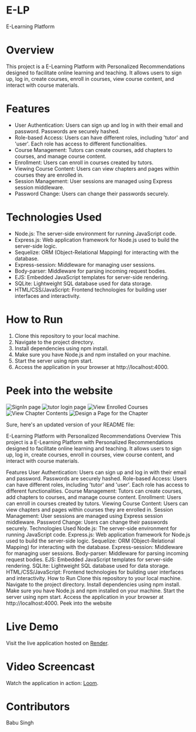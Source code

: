 # E-LP
E-Learning Platform

# Overview
This project is a E-Learning Platform with Personalized Recommendations designed to facilitate online learning and teaching. It allows users to sign up, log in, create courses, enroll in courses, view course content, and interact with course materials.

# Features
- User Authentication: Users can sign up and log in with their email and password. Passwords are securely hashed.
- Role-based Access: Users can have different roles, including 'tutor' and 'user'. Each role has access to different functionalities.
- Course Management: Tutors can create courses, add chapters to courses, and manage course content.
- Enrollment: Users can enroll in courses created by tutors.
- Viewing Course Content: Users can view chapters and pages within courses they are enrolled in.
- Session Management: User sessions are managed using Express session middleware.
- Password Change: Users can change their passwords securely.

# Technologies Used
- Node.js: The server-side environment for running JavaScript code.
- Express.js: Web application framework for Node.js used to build the server-side logic.
- Sequelize: ORM (Object-Relational Mapping) for interacting with the database.
- Express-session: Middleware for managing user sessions.
- Body-parser: Middleware for parsing incoming request bodies.
- EJS: Embedded JavaScript templates for server-side rendering.
- SQLite: Lightweight SQL database used for data storage.
- HTML/CSS/JavaScript: Frontend technologies for building user interfaces and interactivity.

# How to Run
1. Clone this repository to your local machine.
2. Navigate to the project directory.
3. Install dependencies using npm install.
4. Make sure you have Node.js and npm installed on your machine.
5. Start the server using npm start.
6. Access the application in your browser at http://localhost:4000.

# Peek into the website
![SignIn page](https://github.com/kartik-teja/LMS/assets/139695518/07ef39b7-7274-40e7-9c00-34e5c9abed7e)
![tutor login page](https://github.com/kartik-teja/LMS/assets/139695518/00e5da97-3ebf-403c-808c-2b27c6c99ae1)
![View Enrolled Courses](https://github.com/kartik-teja/LMS/assets/139695518/c116bab9-4150-4202-95c6-36575e12bb49)
![View Chapter Contents](https://github.com/kartik-teja/LMS/assets/139695518/4784c947-2cf7-4ef0-83b7-b37d67624293)
![Design a Page for the Chapter](https://github.com/kartik-teja/LMS/assets/139695518/fa286fbb-2bee-40d6-9e44-c5f8331d6917)


Sure, here's an updated version of your README file:

E-Learning Platform with Personalized Recommendations
Overview
This project is a E-Learning Platform with Personalized Recommendations designed to facilitate online learning and teaching. It allows users to sign up, log in, create courses, enroll in courses, view course content, and interact with course materials.

Features
User Authentication: Users can sign up and log in with their email and password. Passwords are securely hashed.
Role-based Access: Users can have different roles, including 'tutor' and 'user'. Each role has access to different functionalities.
Course Management: Tutors can create courses, add chapters to courses, and manage course content.
Enrollment: Users can enroll in courses created by tutors.
Viewing Course Content: Users can view chapters and pages within courses they are enrolled in.
Session Management: User sessions are managed using Express session middleware.
Password Change: Users can change their passwords securely.
Technologies Used
Node.js: The server-side environment for running JavaScript code.
Express.js: Web application framework for Node.js used to build the server-side logic.
Sequelize: ORM (Object-Relational Mapping) for interacting with the database.
Express-session: Middleware for managing user sessions.
Body-parser: Middleware for parsing incoming request bodies.
EJS: Embedded JavaScript templates for server-side rendering.
SQLite: Lightweight SQL database used for data storage.
HTML/CSS/JavaScript: Frontend technologies for building user interfaces and interactivity.
How to Run
Clone this repository to your local machine.
Navigate to the project directory.
Install dependencies using npm install.
Make sure you have Node.js and npm installed on your machine.
Start the server using npm start.
Access the application in your browser at http://localhost:4000.
Peek into the website

# Live Demo
Visit the live application hosted on [Render](https://nextstep.onrender.com).

# Video Screencast
Watch the application in action: [Loom](https://www.loom.com/share/0085d0ef1f52438b968e8074d40f3e19?sid=7339d3ee-0e1c-4cb1-90cb-5dae81e00eba).

# Contributors
Babu Singh
